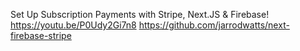 Set Up Subscription Payments with Stripe, Next.JS & Firebase!
https://youtu.be/P0Udy2Gi7n8
https://github.com/jarrodwatts/next-firebase-stripe

